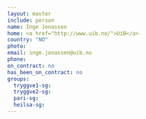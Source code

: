 ```yaml
---
layout: master
include: person
name: Inge Jonassen
home: <a href="http://www.uib.no/">UiB</a>
country: "NO"
photo:
email: inge.jonassen@uib.no
phone:
on_contract: no
has_been_on_contract: no
groups:
  tryggve1-sg:
  tryggve2-sg:
  pari-sg:
  heilsa-sg:
---
```

